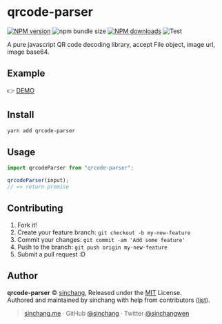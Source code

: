 # qrcode-parser

[![NPM version](https://img.shields.io/npm/v/qrcode-parser.svg?style=flat)](https://npmjs.com/package/qrcode-parser) ![npm bundle size](https://img.shields.io/bundlephobia/minzip/qrcode-parser) [![NPM downloads](https://img.shields.io/npm/dm/qrcode-parser.svg?style=flat)](https://npmjs.com/package/qrcode-parser) ![Test](https://github.com/sinchang//qrcode-parser/actions/workflows/playwright.yml/badge.svg)

A pure javascript QR code decoding library, accept File object, image url, image base64.

## Example

👉 [DEMO](https://qrcode-parser.netlify.app)

## Install

```bash
yarn add qrcode-parser
```

## Usage

```js
import qrcodeParser from "qrcode-parser";

qrcodeParser(input);
// => return promise
```

## Contributing

1.  Fork it!
2.  Create your feature branch: `git checkout -b my-new-feature`
3.  Commit your changes: `git commit -am 'Add some feature'`
4.  Push to the branch: `git push origin my-new-feature`
5.  Submit a pull request :D

## Author

**qrcode-parser** © [sinchang](https://github.com/sinchang), Released under the [MIT](./LICENSE) License.<br>
Authored and maintained by sinchang with help from contributors ([list](https://github.com/sinchang/qrcode-parser/contributors)).

> [sinchang.me](https://sinchang.me) · GitHub [@sinchang](https://github.com/sinchang) · Twitter [@sinchangwen](https://twitter.com/sinchangwen)
